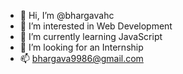 - 👋 Hi, I’m @bhargavahc
- 👀 I’m interested in Web Development
- 🌱 I’m currently learning JavaScript
- 💞️ I’m looking for an Internship
- 📫 bhargava9986@gmail.com

<!---
bhargavahc/bhargavahc is a ✨ special ✨ repository because its `README.md` (this file) appears on your GitHub profile.
You can click the Preview link to take a look at your changes.
--->
